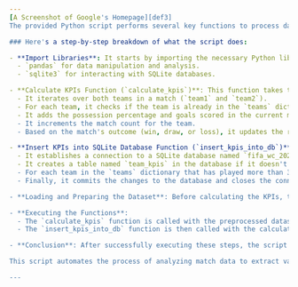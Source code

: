 ```yaml
---
[A Screenshot of Google's Homepage][def3]
The provided Python script performs several key functions to process data from the FIFA World Cup 2022 matches and then loads specific Key Performance Indicators (KPIs) for each team into a SQLite database.

### Here's a step-by-step breakdown of what the script does:

- **Import Libraries**: It starts by importing the necessary Python libraries:
  - `pandas` for data manipulation and analysis.
  - `sqlite3` for interacting with SQLite databases.

- **Calculate KPIs Function (`calculate_kpis`)**: This function takes the dataset as input and calculates various KPIs for each team. It loops through each row of the dataset, where each row represents a match, and performs the following tasks:
  - It iterates over both teams in a match (`team1` and `team2`).
  - For each team, it checks if the team is already in the `teams` dictionary. If not, it initializes an entry for the team with empty lists for possession and goals, and zeroes for matches, wins, draws, and losses.
  - It adds the possession percentage and goals scored in the current match to the team's record.
  - It increments the match count for the team.
  - Based on the match's outcome (win, draw, or loss), it updates the respective counters for each team.

- **Insert KPIs into SQLite Database Function (`insert_kpis_into_db`)**: This function takes the calculated KPIs (in the `teams` dictionary) and inserts them into a SQLite database, but only for teams that have played more than 3 matches. It performs the following tasks:
  - It establishes a connection to a SQLite database named `fifa_wc_2022_kpis.db`. If the database does not exist, SQLite will automatically create it.
  - It creates a table named `team_kpis` in the database if it doesn't already exist. The table schema includes columns for team name, number of matches, wins, draws, losses, average possession, total goals, and average goals per match.
  - For each team in the `teams` dictionary that has played more than 3 matches, it calculates the average possession and average goals per match, then inserts a row into the `team_kpis` table with all the calculated KPIs for that team.
  - Finally, it commits the changes to the database and closes the connection.

- **Loading and Preparing the Dataset**: Before calculating the KPIs, the script loads the dataset from a CSV file using `pandas`. It then preprocesses the possession percentage columns (`possession team1` and `possession team2`) by stripping the percentage sign and converting the values to float.

- **Executing the Functions**:
  - The `calculate_kpis` function is called with the preprocessed dataset to calculate the KPIs.
  - The `insert_kpis_into_db` function is then called with the calculated KPIs to insert them into the SQLite database for teams with more than 3 matches.

- **Conclusion**: After successfully executing these steps, the script prints a message indicating that the KPIs for teams that played more than 3 matches have been successfully loaded into the SQLite database.

This script automates the process of analyzing match data to extract valuable insights about team performances and storing these insights in a structured database format for easy access and further analysis.

---
```


[def]: http://www.google.com/imgres?imgurl=https://static.dezeen.com/uploads/2019/09/qatar-2022-world-cup-emblem_dezeen_2364_col_6.jpg&imgrefurl=https://www.dezeen.com/2019/09/05/world-cup-emblem-qatar-2022/&h=2364&w=2364&tbnid=uGmvL_bivLVcEM&source=sa.im&tbnh=224&tbnw=224&usg=AI4_-kQ6kj8Z7UKXFL4GqYIQuOMl7pSJJA&vet=1&docid=SmvGFDqvDAG70M
[def2]: http://www.google.com/imgres?imgurl=https://static.dezeen.com/uploads/2019/09/qatar-2022-world-cup-emblem_dezeen_2364_col_6.jpg&imgrefurl=https://www.dezeen.com/2019/09/05/world-cup-emblem-qatar-2022/&h=2364&w=2364&tbnid=uGmvL_bivLVcEM&source=sa.im&tbnh=224&tbnw=224&usg=AI4_-kQ6kj8Z7UKXFL4GqYIQuOMl7pSJJA&vet=1&docid=SmvGFDqvDAG70M
[def3]: http://www.google.com/imgres?imgurl=https://static.dezeen.com/uploads/2019/09/qatar-2022-world-cup-emblem_dezeen_2364_col_6.jpg&imgrefurl=https://www.dezeen.com/2019/09/05/world-cup-emblem-qatar-2022/&h=2364&w=2364&tbnid=uGmvL_bivLVcEM&source=sa.im&tbnh=224&tbnw=224&usg=AI4_-kQ6kj8Z7UKXFL4GqYIQuOMl7pSJJA&vet=1&docid=SmvGFDqvDAG70M